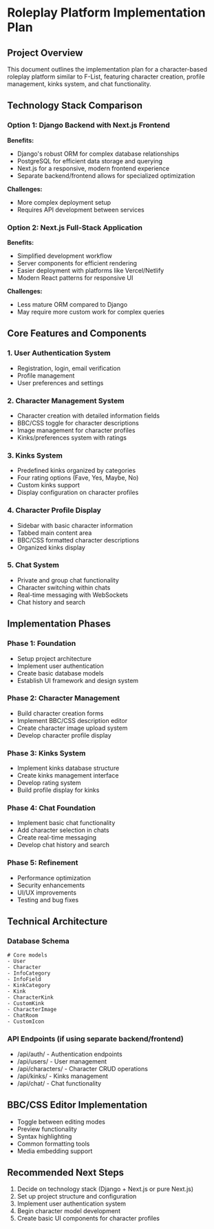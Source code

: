 # Roleplay Platform Implementation Plan

## Project Overview
This document outlines the implementation plan for a character-based roleplay platform similar to F-List, featuring character creation, profile management, kinks system, and chat functionality.

## Technology Stack Comparison

### Option 1: Django Backend with Next.js Frontend
**Benefits:**
- Django's robust ORM for complex database relationships
- PostgreSQL for efficient data storage and querying
- Next.js for a responsive, modern frontend experience
- Separate backend/frontend allows for specialized optimization

**Challenges:**
- More complex deployment setup
- Requires API development between services

### Option 2: Next.js Full-Stack Application
**Benefits:**
- Simplified development workflow
- Server components for efficient rendering
- Easier deployment with platforms like Vercel/Netlify
- Modern React patterns for responsive UI

**Challenges:**
- Less mature ORM compared to Django
- May require more custom work for complex queries

## Core Features and Components

### 1. User Authentication System
- Registration, login, email verification
- Profile management
- User preferences and settings

### 2. Character Management System
- Character creation with detailed information fields
- BBC/CSS toggle for character descriptions
- Image management for character profiles
- Kinks/preferences system with ratings

### 3. Kinks System
- Predefined kinks organized by categories
- Four rating options (Fave, Yes, Maybe, No)
- Custom kinks support
- Display configuration on character profiles

### 4. Character Profile Display
- Sidebar with basic character information
- Tabbed main content area
- BBC/CSS formatted character descriptions
- Organized kinks display

### 5. Chat System
- Private and group chat functionality
- Character switching within chats
- Real-time messaging with WebSockets
- Chat history and search

## Implementation Phases

### Phase 1: Foundation
- Setup project architecture
- Implement user authentication
- Create basic database models
- Establish UI framework and design system

### Phase 2: Character Management
- Build character creation forms
- Implement BBC/CSS description editor
- Create character image upload system
- Develop character profile display

### Phase 3: Kinks System
- Implement kinks database structure
- Create kinks management interface
- Develop rating system
- Build profile display for kinks

### Phase 4: Chat Foundation
- Implement basic chat functionality
- Add character selection in chats
- Create real-time messaging
- Develop chat history and search

### Phase 5: Refinement
- Performance optimization
- Security enhancements
- UI/UX improvements
- Testing and bug fixes

## Technical Architecture

### Database Schema
```
# Core models
- User
- Character
- InfoCategory
- InfoField
- KinkCategory
- Kink
- CharacterKink
- CustomKink
- CharacterImage
- ChatRoom
- CustomIcon
```

### API Endpoints (if using separate backend/frontend)
- /api/auth/ - Authentication endpoints
- /api/users/ - User management
- /api/characters/ - Character CRUD operations
- /api/kinks/ - Kinks management
- /api/chat/ - Chat functionality

## BBC/CSS Editor Implementation
- Toggle between editing modes
- Preview functionality
- Syntax highlighting
- Common formatting tools
- Media embedding support

## Recommended Next Steps
1. Decide on technology stack (Django + Next.js or pure Next.js)
2. Set up project structure and configuration
3. Implement user authentication system
4. Begin character model development
5. Create basic UI components for character profiles
